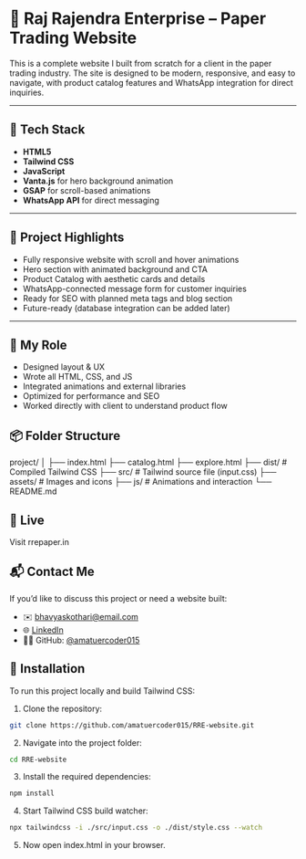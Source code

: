 # 📄 Raj Rajendra Enterprise – Paper Trading Website

This is a complete website I built from scratch for a client in the paper trading industry. The site is designed to be modern, responsive, and easy to navigate, with product catalog features and WhatsApp integration for direct inquiries.

---

## 🧰 Tech Stack

- **HTML5**
- **Tailwind CSS**
- **JavaScript**
- **Vanta.js** for hero background animation
- **GSAP** for scroll-based animations
- **WhatsApp API** for direct messaging

---

## 🎯 Project Highlights

- Fully responsive website with scroll and hover animations
- Hero section with animated background and CTA
- Product Catalog with aesthetic cards and details
- WhatsApp-connected message form for customer inquiries
- Ready for SEO with planned meta tags and blog section
- Future-ready (database integration can be added later)

---

## 🧪 My Role

- Designed layout & UX
- Wrote all HTML, CSS, and JS
- Integrated animations and external libraries
- Optimized for performance and SEO
- Worked directly with client to understand product flow


## 📦 Folder Structure

project/
│
├── index.html
├── catalog.html
├── explore.html
├── dist/ # Compiled Tailwind CSS
├── src/ # Tailwind source file (input.css)
├── assets/ # Images and icons
├── js/ # Animations and interaction
└── README.md

## 📍 Live


Visit rrepaper.in


## 📬 Contact Me

If you’d like to discuss this project or need a website built:

- ✉️ bhavyaskothari@email.com
- 🌐 [LinkedIn](https://www.linkedin.com/in/bhavyaxkothari/)
- 🧑‍💻 GitHub: [@amatuercoder015]((https://github.com/amateurcoder015))


## 🔧 Installation

To run this project locally and build Tailwind CSS:

1. Clone the repository:
  ```bash
  git clone https://github.com/amatuercoder015/RRE-website.git
  ```
2. Navigate into the project folder:
  ```bash
  cd RRE-website
  ```

3. Install the required dependencies:
  ```bash
  npm install
  ```

4. Start Tailwind CSS build watcher:
  ```bash
  npx tailwindcss -i ./src/input.css -o ./dist/style.css --watch
  ```
5. Now open index.html in your browser.



